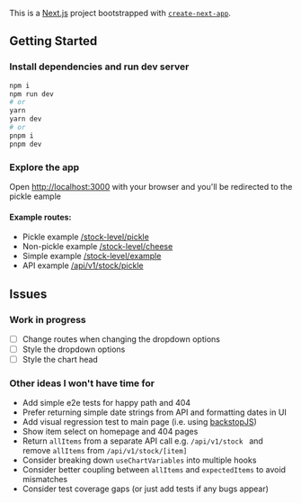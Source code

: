 This is a [Next.js](https://nextjs.org/) project bootstrapped with [`create-next-app`](https://github.com/vercel/next.js/tree/canary/packages/create-next-app).

## Getting Started

### Install dependencies and run dev server

```bash
npm i
npm run dev
# or
yarn
yarn dev
# or
pnpm i
pnpm dev
```

### Explore the app

Open [http://localhost:3000](http://localhost:3000) with your browser and you'll be redirected to the pickle eample

#### Example routes:

- Pickle example [/stock-level/pickle](http://localhost:3000/stock-level/pickle)
- Non-pickle example [/stock-level/cheese](http://localhost:3000/stock-level/cheese)
- Simple example [/stock-level/example](http://localhost:3000/stock-level/example)
- API example [/api/v1/stock/pickle](http://localhost:3000/api/v1/stock/pickle)

## Issues

### Work in progress

- [ ] Change routes when changing the dropdown options
- [ ] Style the dropdown options
- [ ] Style the chart head

### Other ideas I won't have time for

- Add simple e2e tests for happy path and 404
- Prefer returning simple date strings from API and formatting dates in UI
- Add visual regression test to main page (i.e. using [backstopJS](https://github.com/garris/BackstopJS))
- Show item select on homepage and 404 pages
- Return `allItems` from a separate API call e.g. `/api/v1/stock `
  and remove `allItems` from `/api/v1/stock/[item]`
- Consider breaking down `useChartVariables` into multiple hooks
- Consider better coupling between `allItems` and `expectedItems` to avoid mismatches
- Consider test coverage gaps (or just add tests if any bugs appear)
